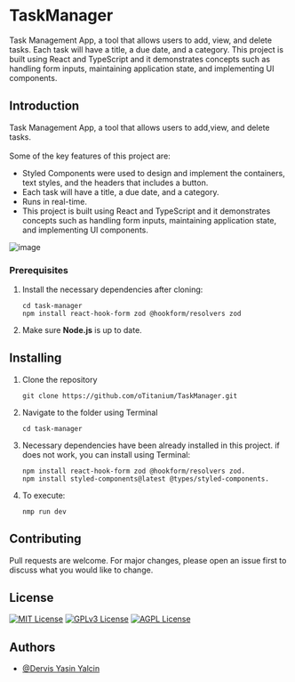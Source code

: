 # TaskManager

Task Management App, a tool that allows users to add,
view, and delete tasks. Each task will have a title, a due date, and a category. This project is
built using React and TypeScript and it demonstrates concepts such as handling form inputs,
maintaining application state, and implementing UI components.

## Introduction
Task Management App, a tool that allows users to add,view, and delete tasks.<br> <br>
Some of the key features of this project are: <br>
  * Styled Components were used to design and implement the containers, text styles, and the headers that includes a button.
  * Each task will have a title, a due date, and a category.
  * Runs in real-time.
  * This project is built using React and TypeScript and it demonstrates concepts such as handling form inputs, maintaining application state, and implementing UI components.

![image](https://github.com/oTitanium/TaskManager/assets/65146925/c67e28a3-f333-4323-aa4d-05b560da1d4e)



### Prerequisites

1. Install the necessary dependencies after cloning:
   ```
   cd task-manager
   npm install react-hook-form zod @hookform/resolvers zod
   ```
2. Make sure <b> Node.js</b> is up to date.


## Installing

1. Clone the repository
   ```
   git clone https://github.com/oTitanium/TaskManager.git
   ```
2. Navigate to the folder using Terminal
   ```
   cd task-manager
   ```
3. Necessary dependencies have been already installed in this project. if does not work, you can install using Terminal:
   ```
   npm install react-hook-form zod @hookform/resolvers zod.
   npm install styled-components@latest @types/styled-components.
   ```
4. To execute:
   ```
   nmp run dev
   ```

## Contributing

Pull requests are welcome. For major changes, please open an issue first to discuss what you would like to change.

## License

[![MIT License](https://img.shields.io/badge/License-MIT-green.svg)](https://choosealicense.com/licenses/mit/)
[![GPLv3 License](https://img.shields.io/badge/License-GPL%20v3-yellow.svg)](https://opensource.org/licenses/)
[![AGPL License](https://img.shields.io/badge/license-AGPL-blue.svg)](http://www.gnu.org/licenses/agpl-3.0)

## Authors
- [@Dervis Yasin Yalcin](https://www.github.com/oTitanium)
